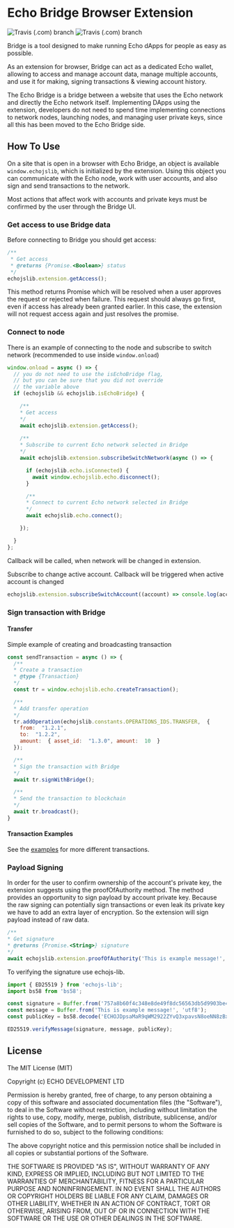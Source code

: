 # Echo Bridge Browser Extension

![Travis (.com) branch](https://img.shields.io/travis/com/echoprotocol/bridge-extension/master?label=build%20master)
![Travis (.com) branch](https://img.shields.io/travis/com/echoprotocol/bridge-extension/develop?label=build%20develop)

Bridge is a tool designed to make running Echo dApps for people as easy as possible.

As an extension for browser, Bridge can act as a dedicated Echo wallet,
allowing to access and manage account data, manage multiple accounts, 
and use it for making, signing transactions & viewing account history.

The Echo Bridge is a bridge between a website that uses the Echo network 
and directly the Echo network itself. Implementing DApps using the extension, 
developers do not need to spend time implementing connections to network nodes, 
launching nodes, and managing user private keys, since all this has been 
moved to the Echo Bridge side.

## How To Use

On a site that is open in a browser with Echo Bridge, an object is available 
`window.echojslib`, which is initialized by the extension. Using this object 
you can communicate with the Echo node, work with user accounts, and also 
sign and send transactions to the network. 

Most actions that affect work with accounts and private keys must be confirmed 
by the user through the Bridge UI.

### Get access to use Bridge data

Before connecting to Bridge you should get access:

```javascript
/**
 * Get access
 * @returns {Promise.<Boolean>} status
 */
echojslib.extension.getAccess();
```

This method returns Promise which will be resolved when a user approves the request or rejected when failure.
This request should always go first, even if access has already been granted earlier.
In this case, the extension will not request access again and just resolves the promise.

### Connect to node  

There is an example of connecting to the node and subscribe to switch network 
(recommended to use inside `window.onload`)  

```javascript  
window.onload = async () => {
  // you do not need to use the isEchoBridge flag, 
  // but you can be sure that you did not override 
  // the variable above
  if (echojslib && echojslib.isEchoBridge) {

    /**
    * Get access
    */
    await echojslib.extension.getAccess();
    
    /**
    * Subscribe to current Echo network selected in Bridge
    */
    await echojslib.extension.subscribeSwitchNetwork(async () => {

      if (echojslib.echo.isConnected) {
        await window.echojslib.echo.disconnect();
      }

      /**
      * Connect to current Echo network selected in Bridge
      */
      await echojslib.echo.connect();

    });

  }
};  
```

Callback will be called, when network will be changed in extension.

Subscribe to change active account. Callback will be triggered when active account is changed

```javascript
echojslib.extension.subscribeSwitchAccount((account) => console.log(account))
```

### Sign transaction with Bridge  

#### Transfer  

Simple example of creating and broadcasting transaction  

```javascript
const sendTransaction = async () => {
  /**
  * Create a transaction
  * @type {Transaction}
  */
  const tr = window.echojslib.echo.createTransaction();  

  /**
  * Add transfer operation
  */
  tr.addOperation(echojslib.constants.OPERATIONS_IDS.TRANSFER,  {   
    from:  "1.2.1",  
    to:  "1.2.2",   
    amount:  { asset_id:  "1.3.0", amount:  10  }
  });  

  /**
  * Sign the transaction with Bridge
  */
  await tr.signWithBridge();

  /**
  * Send the transaction to blockchain
  */
  await tr.broadcast(); 
}
```

#### Transaction Examples

See the [examples](./examples/examples.md) for more different transactions.

### Payload Signing
In order for the user to confirm ownership of the account's private key, the extension suggests using the proofOfAuthority method. The method provides an opportunity to sign payload by account private key. Because the raw signing can potentially sign transactions or even leak its private key we have to add an extra layer of encryption. So the extension will sign payload instead of raw data.

```javascript  
/**
* Get signature
* @returns {Promise.<String>} signature
*/
await echojslib.extension.proofOfAuthority('This is example message!', '1.2.134');
```

To verifying the signature use echojs-lib.

```javascript  
import { ED25519 } from 'echojs-lib';
import bs58 from 'bs58';

const signature = Buffer.from('757a8b60f4c348e8de49f8dc56563db5d9903be41c7aad145cc8be5c6f66804c168693232c0f150ef017bc01697fc0aca5000a04ac6756d36430aeaefe518b08', 'hex');
const message = Buffer.from('This is example message!', 'utf8');
const publicKey = bs58.decode('ECHOJDpsaMaR9qWM2922ZYvQ3xpavsN8oeNN8zBx1VNKdQBf'.slice(4));

ED25519.verifyMessage(signature, message, publicKey);
```

## License

The MIT License (MIT)

Copyright (c) ECHO DEVELOPMENT LTD

Permission is hereby granted, free of charge, to any person obtaining a copy of
this software and associated documentation files (the "Software"), to deal in
the Software without restriction, including without limitation the rights to
use, copy, modify, merge, publish, distribute, sublicense, and/or sell copies of
the Software, and to permit persons to whom the Software is furnished to do so,
subject to the following conditions:

The above copyright notice and this permission notice shall be included in all
copies or substantial portions of the Software.

THE SOFTWARE IS PROVIDED "AS IS", WITHOUT WARRANTY OF ANY KIND, EXPRESS OR
IMPLIED, INCLUDING BUT NOT LIMITED TO THE WARRANTIES OF MERCHANTABILITY, FITNESS
FOR A PARTICULAR PURPOSE AND NONINFRINGEMENT. IN NO EVENT SHALL THE AUTHORS OR
COPYRIGHT HOLDERS BE LIABLE FOR ANY CLAIM, DAMAGES OR OTHER LIABILITY, WHETHER
IN AN ACTION OF CONTRACT, TORT OR OTHERWISE, ARISING FROM, OUT OF OR IN
CONNECTION WITH THE SOFTWARE OR THE USE OR OTHER DEALINGS IN THE SOFTWARE.
